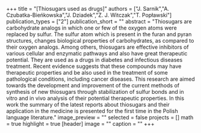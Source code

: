 +++
title = "[Thiosugars used as drugs]"
authors = ["J. Sarnik","A. Czubatka-Bieńkowska","J. Dziadek","Z. J. Witczak","T. Popławski"]
publication_types = ["2"]
publication_short = ""
abstract = "Thiosugars are carbohydrate analogs in which one or few of the oxygen atoms were replaced by sulfur. The sulfur atom which is present in the furan and pyran structures, changes biological properties of carbohydrates, as compared to their oxygen analogs. Among others, thiosugars are effective inhibitors of various cellular and enzymatic pathways and also have great therapeutic potential. They are used as a drugs in diabetes and infectious diseases treatment. Recent evidence suggests that these compounds may have therapeutic properties and be also used in the treatment of some pathological conditions, including cancer diseases. This research are aimed towards the development and improvement of the current methods of synthesis of new thiosugars through stabilization of sulfur bonds and in vitro and in vivo analysis of their potential therapeutic properties. In this work the summary of the latest reports about thiosugars and their application in the medicine is presented for the first time in the Polish language literature."
image_preview = ""
selected = false
projects = []
math = true
highlight = true
[header]
image = ""
caption = ""
+++

